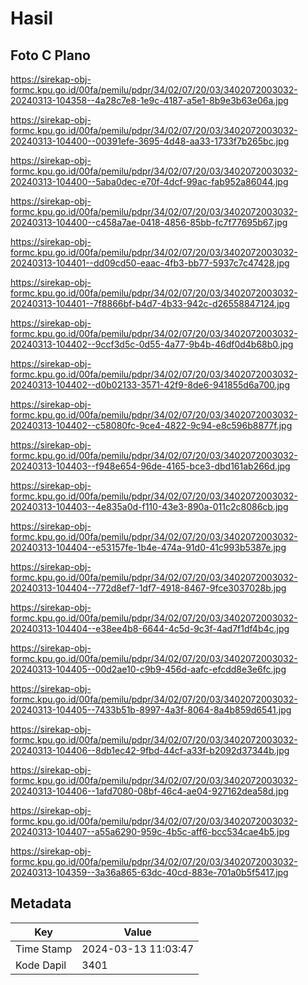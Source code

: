 # Hasil

## Foto C Plano

https://sirekap-obj-formc.kpu.go.id/00fa/pemilu/pdpr/34/02/07/20/03/3402072003032-20240313-104358--4a28c7e8-1e9c-4187-a5e1-8b9e3b63e06a.jpg

https://sirekap-obj-formc.kpu.go.id/00fa/pemilu/pdpr/34/02/07/20/03/3402072003032-20240313-104400--00391efe-3695-4d48-aa33-1733f7b265bc.jpg

https://sirekap-obj-formc.kpu.go.id/00fa/pemilu/pdpr/34/02/07/20/03/3402072003032-20240313-104400--5aba0dec-e70f-4dcf-99ac-fab952a86044.jpg

https://sirekap-obj-formc.kpu.go.id/00fa/pemilu/pdpr/34/02/07/20/03/3402072003032-20240313-104400--c458a7ae-0418-4856-85bb-fc7f77695b67.jpg

https://sirekap-obj-formc.kpu.go.id/00fa/pemilu/pdpr/34/02/07/20/03/3402072003032-20240313-104401--dd09cd50-eaac-4fb3-bb77-5937c7c47428.jpg

https://sirekap-obj-formc.kpu.go.id/00fa/pemilu/pdpr/34/02/07/20/03/3402072003032-20240313-104401--7f8866bf-b4d7-4b33-942c-d26558847124.jpg

https://sirekap-obj-formc.kpu.go.id/00fa/pemilu/pdpr/34/02/07/20/03/3402072003032-20240313-104402--9ccf3d5c-0d55-4a77-9b4b-46df0d4b68b0.jpg

https://sirekap-obj-formc.kpu.go.id/00fa/pemilu/pdpr/34/02/07/20/03/3402072003032-20240313-104402--d0b02133-3571-42f9-8de6-941855d6a700.jpg

https://sirekap-obj-formc.kpu.go.id/00fa/pemilu/pdpr/34/02/07/20/03/3402072003032-20240313-104402--c58080fc-9ce4-4822-9c94-e8c596b8877f.jpg

https://sirekap-obj-formc.kpu.go.id/00fa/pemilu/pdpr/34/02/07/20/03/3402072003032-20240313-104403--f948e654-96de-4165-bce3-dbd161ab266d.jpg

https://sirekap-obj-formc.kpu.go.id/00fa/pemilu/pdpr/34/02/07/20/03/3402072003032-20240313-104403--4e835a0d-f110-43e3-890a-011c2c8086cb.jpg

https://sirekap-obj-formc.kpu.go.id/00fa/pemilu/pdpr/34/02/07/20/03/3402072003032-20240313-104404--e53157fe-1b4e-474a-91d0-41c993b5387e.jpg

https://sirekap-obj-formc.kpu.go.id/00fa/pemilu/pdpr/34/02/07/20/03/3402072003032-20240313-104404--772d8ef7-1df7-4918-8467-9fce3037028b.jpg

https://sirekap-obj-formc.kpu.go.id/00fa/pemilu/pdpr/34/02/07/20/03/3402072003032-20240313-104404--e38ee4b8-6644-4c5d-9c3f-4ad7f1df4b4c.jpg

https://sirekap-obj-formc.kpu.go.id/00fa/pemilu/pdpr/34/02/07/20/03/3402072003032-20240313-104405--00d2ae10-c9b9-456d-aafc-efcdd8e3e6fc.jpg

https://sirekap-obj-formc.kpu.go.id/00fa/pemilu/pdpr/34/02/07/20/03/3402072003032-20240313-104405--7433b51b-8997-4a3f-8064-8a4b859d6541.jpg

https://sirekap-obj-formc.kpu.go.id/00fa/pemilu/pdpr/34/02/07/20/03/3402072003032-20240313-104406--8db1ec42-9fbd-44cf-a33f-b2092d37344b.jpg

https://sirekap-obj-formc.kpu.go.id/00fa/pemilu/pdpr/34/02/07/20/03/3402072003032-20240313-104406--1afd7080-08bf-46c4-ae04-927162dea58d.jpg

https://sirekap-obj-formc.kpu.go.id/00fa/pemilu/pdpr/34/02/07/20/03/3402072003032-20240313-104407--a55a6290-959c-4b5c-aff6-bcc534cae4b5.jpg

https://sirekap-obj-formc.kpu.go.id/00fa/pemilu/pdpr/34/02/07/20/03/3402072003032-20240313-104359--3a36a865-63dc-40cd-883e-701a0b5f5417.jpg


## Metadata

| Key        | Value               |
| ---------- | ------------------- |
| Time Stamp | 2024-03-13 11:03:47 |
| Kode Dapil | 3401                |



